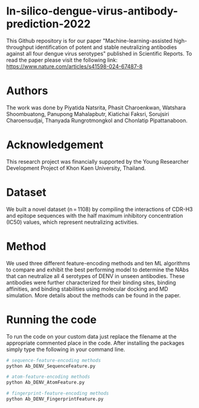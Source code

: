 # In-silico-dengue-virus-antibody-prediction-2022
This Github repository is for our paper "Machine-learning-assisted high-throughput identification of potent and stable neutralizing antibodies against all four dengue virus serotypes" 
published in Scientific Reports. To read the paper please visit the following link: https://www.nature.com/articles/s41598-024-67487-8

# Authors
The work was done by Piyatida Natsrita, Phasit Charoenkwan, Watshara Shoombuatong, Panupong Mahalapbutr, Kiatichai Faksri, Sorujsiri Charoensudjai, Thanyada Rungrotmongkol and Chonlatip Pipattanaboon.

# Acknowledgement
This research project was financially supported by the Young Researcher Development Project of Khon Kaen University, Thailand.

# Dataset
We built a novel dataset (n = 1108) by compiling the interactions of CDR-H3 and epitope sequences with the half maximum inhibitory concentration (IC50) values, which represent neutralizing activities.

# Method
We used three different feature-encoding methods and ten ML algorithms to compare and exhibit the best performing model to determine the NAbs that can neutralize all 4 serotypes of DENV in unseen antibodies. These antibodies were further characterized for their binding sites, binding affinities, and binding stabilities using molecular docking and MD simulation.
More details about the methods can be found in the paper.

# Running the code
To run the code on your custom data just replace the filename at the appropriate commented place in the code. After installing the packages simply type the following in your command line.

```bash
# sequence-feature-encoding methods
python Ab_DENV_SequenceFeature.py

# atom-feature-encoding methods
python Ab_DENV_AtomFeature.py

# fingerprint-feature-encoding methods
python Ab_DENV_FingerprintFeature.py
